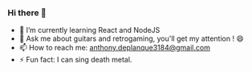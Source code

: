 ### Hi there 👋

- 🌱 I’m currently learning React and NodeJS
- 💬 Ask me about guitars and retrogaming, you'll get my attention ! 😄
- 📫 How to reach me: anthony.deplanque3184@gmail.com
- ⚡ Fun fact: I can sing death metal.

